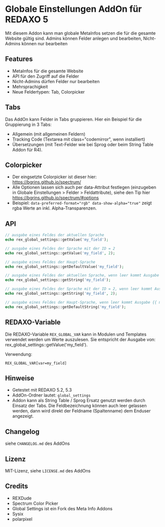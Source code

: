 # Globale Einstellungen AddOn für REDAXO 5

Mit diesem Addon kann man globale MetaInfos setzen die für die gesamte Website gültig sind. Admins können Felder anlegen und bearbeiten, Nicht-Admins können nur bearbeiten

## Features

* MetaInfos für die gesamte Website
* API für den Zugriff auf die Felder
* Nicht-Admins dürfen Felder nur bearbeiten
* Mehrsprachigkeit
* Neue Feldertypen: Tab, Colorpicker

## Tabs

Das AddOn kann Felder in Tabs gruppieren. Hier ein Beispiel für die Gruppierung in 3 Tabs:

* Allgemein (mit allgemeinen Feldern)
* Tracking Code (Textarea mit class="codemirror", wenn installiert)
* Übersetzungen (mit Text-Felder wie bei Sprog oder beim String Table Addon für R4).

## Colorpicker

* Der eingsetzte Colorpicker ist dieser hier: https://bgrins.github.io/spectrum/ 
* Alle Optionen lassen sich auch per data-Attribut festlegen (einzugeben in Globale Einstellungen > Felder > Feldattribute), siehe den Tip hier https://bgrins.github.io/spectrum/#options
* Beispiel: `data-preferred-format="rgb" data-show-alpha="true"` zeigt rgba Werte an inkl. Alpha-Transparenzen.

## API

```php
// ausgabe eines Feldes der aktuellen Sprache
echo rex_global_settings::getValue('my_field');

// ausgabe eines Feldes der Sprache mit der ID = 2
echo rex_global_settings::getValue('my_field', 2);

// ausgabe eines Feldes der Haupt-Sprache
echo rex_global_settings::getDefaultValue('my_field');

// ausgabe eines Feldes der aktuellen Sprache, wenn leer kommt Ausgabe {{ my_field }}
echo rex_global_settings::getString('my_field');

// ausgabe eines Feldes der Sprache mit der ID = 2, wenn leer kommt Ausgabe {{ my_field }}
echo rex_global_settings::getString('my_field', 2);

// ausgabe eines Feldes der Haupt-Sprache, wenn leer kommt Ausgabe {{ my_field }}
echo rex_global_settings::getDefaultString('my_field');
```

## REDAXO-Variable

Die REDAXO-Variable `REX_GLOBAL_VAR` kann in Modulen und Templates verwendet werden um Werte auszulesen. 
Sie entspricht der Ausgabe von: rex_global_settings::getValue('my_field'). 

Verwendung: 

```
REX_GLOBAL_VAR[var=my_field]
```

## Hinweise

* Getestet mit REDAXO 5.2, 5.3
* AddOn-Ordner lautet: `global_settings`
* Addon kann als String Table / Sprog Ersatz genutzt werden durch Einsatz der Tabs. Die Feldbezeichnung können auch leer gelassen werden, dann wird direkt der Feldname (Spaltenname) dem Enduser angezeigt.

## Changelog

siehe `CHANGELOG.md` des AddOns

## Lizenz

MIT-Lizenz, siehe `LICENSE.md` des AddOns

## Credits

* REXDude
* Spectrum Color Picker
* Global Settings ist ein Fork des Meta Info Addons
* Sysix
* polarpixel


